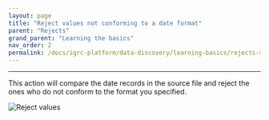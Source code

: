 ```yaml
---
layout: page
title: "Reject values not conforming to a date format"
parent: "Rejects"
grand_parent: "Learning the basics"
nav_order: 2
permalink: /docs/igrc-platform/data-discovery/learning-basics/rejects-values-not-conforming/
---
```

---

This action will compare the date records in the source file and reject the ones who do not conform to the format you specified.

![Reject values]({{site.baseurl}}/docs/igrc-platform/data-discovery/learning-the-basics\rejects/images/2016-03-29_12_15_16-Reject_values_not_conforming_to_a_date_format.png "Reject values")
